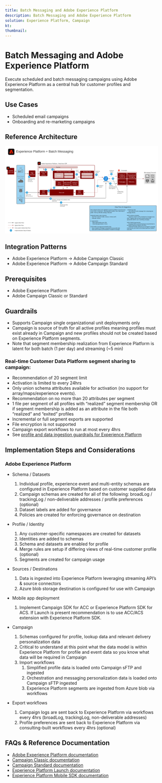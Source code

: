 ```yaml
---
title: Batch Messaging and Adobe Experience Platform
description: Batch Messaging and Adobe Experience Platform
solution: Experience Platform, Campaign
kt: 
thumbnail: 
---
```


# Batch Messaging and Adobe Experience Platform

Execute scheduled and batch messaging campaigns using Adobe Experience Platform as a central hub for customer profiles and segmentation.

## Use Cases

* Scheduled email campaigns
* Onboarding and re-marketing campaigns

## Reference Architecture

![Batch Messaging](assets/aepbatch.svg)

## Integration Patterns

* Adobe Experience Platform → Adobe Campaign Classic
* Adobe Experience Platform → Adobe Campaign Standard

## Prerequisites

* Adobe Experience Platform
* Adobe Campaign Classic or Standard

## Guardrails

* Supports Campaign single organizational unit deployments only
* Campaign is source of truth for all active profiles meaning profiles must exist already in Campaign and new profiles should not be created based on Experience Platform segments.
* Note that segment membership realization from Experience Platform is latent for both batch (1 per day) and streaming (~5 min)

### Real-time Customer Data Platform segment sharing to campaign:

* Recommendation of 20 segment limit
* Activation is limited to every 24hrs
* Only union schema attributes available for activation (no support for array/maps/experience events). 
* Recommendation on no more than 20 attributes per segment
* 1 file per segment of all profiles with “realized” segment membership OR if segment membership is added as an attribute in the file both “realized” and “exited” profiles
* Incremental or full segment exports are supported
* File encryption is not supported
* Campaign export workflows to run at most every 4hrs
* See [profile and data ingestion guardrails for Experience Platform](https://experienceleague.adobe.com/docs/experience-platform/profile/guardrails.html)

## Implementation Steps and Considerations

### Adobe Experience Platform

*  Schema / Datasets
    1.  Individual profile, experience event and multi-entity schemas are configured in Experience Platform based on customer supplied data
    1.  Campaign schemas are created for all of the following: broadLog / trackingLog / non-deliverable addresses / profile preferences (optional)
    1.  Dataset labels are added for governance
    1.  Policies are created for enforcing governance on destination

*  Profile / Identity
    1.  Any customer-specific namespaces are created for datasets
    1.  Identities are added to schemas
    1.  Schema and datasets are enabled for profile
    1.  Merge rules are setup if differing views of real-time customer profile (optional)
    1.  Segments are created for campaign usage

*  Sources / Destinations
    1.  Data is ingested into Experience Platform leveraging streaming API’s & source connectors
    1.  Azure blob storage destination is configured for use with Campaign

*  Mobile app deployment
    1.  Implement Campaign SDK for ACC or Experience Platform SDK for ACS.  If Launch is present recommendation is to use ACC/ACS extension with Experience Platform SDK.

*  Campaign
    1.  Schemas configured for profile, lookup data and relevant delivery personalization data
    1.  Critical to understand at this point what the data model is within Experience Platform for profile and event data so you know what data will be required in Campaign
    1.  Import workflows
        1.  Simplified profile data is loaded onto Campaign sFTP and ingested
        1.  Orchestration and messaging personalization data is loaded onto Campaign sFTP ingested
        1.  Experience Platform segments are ingested from Azure blob via workflows

*  Export workflows
    1.  Campaign logs are sent back to Experience Platform via workflows every 4hrs (broadLog, trackingLog, non-deliverable addresses)
    1.  Profile preferences are sent back to Experience Platform via consulting-built workflows every 4hrs (optional)


## FAQs & Reference Documentation

* [Adobe Experience Platform documentation](https://experienceleague.adobe.com/docs/experience-platform.html?lang=en)
* [Campaign Classic documentation](https://experienceleague.adobe.com/docs/campaign-classic.html?lang=en)
* [Campaign Standard documentation](https://experienceleague.adobe.com/docs/campaign-standard.html?lang=en)
* [Experience Platform Launch documentation](https://experienceleague.adobe.com/docs/launch.html?lang=en)
* [Experience Platform Mobile SDK documentation](https://experienceleague.adobe.com/docs/mobile.html?lang=en)
